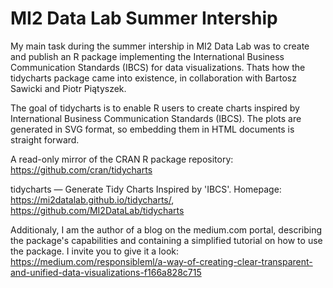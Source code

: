 # MI2 Data Lab Summer Intership

My main task during the summer intership in MI2 Data Lab was to create and publish an R package implementing the International Business Communication Standards (IBCS) for data visualizations. Thats how the tidycharts package came into existence, in collaboration with Bartosz Sawicki and Piotr Piątyszek.

The goal of tidycharts is to enable R users to create charts inspired by International Business Communication Standards (IBCS). The plots are generated in SVG format, so embedding them in HTML documents is straight forward.

A read-only mirror of the CRAN R package repository: https://github.com/cran/tidycharts

tidycharts — Generate Tidy Charts Inspired by 'IBCS'. Homepage: https://mi2datalab.github.io/tidycharts/, https://github.com/MI2DataLab/tidycharts


Additionaly, I am the author of a blog on the medium.com portal, describing the package's capabilities and containing a simplified tutorial on how to use the package. I invite you to give it a look: https://medium.com/responsibleml/a-way-of-creating-clear-transparent-and-unified-data-visualizations-f166a828c715

